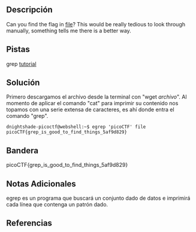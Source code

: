 ## Descripción
Can you find the flag in [file](https://jupiter.challenges.picoctf.org/static/515f19f3612bfd97cd3f0c0ba32bd864/file)? This would be really tedious to look through manually, something tells me there is a better way.

## Pistas 
grep [tutorial](https://ryanstutorials.net/linuxtutorial/grep.php)

## Solución
Primero descargamos el archivo desde la terminal con "wget *archivo*".
Al momento de aplicar el comando "cat" para imprimir su contenido nos topamos con una serie extensa de caracteres, es ahí donde entra el comando "grep".

```
dnightshade-picoctf@webshell:~$ egrep 'picoCTF' file
picoCTF{grep_is_good_to_find_things_5af9d829}
```

## Bandera
picoCTF{grep_is_good_to_find_things_5af9d829}

## Notas Adicionales
egrep es un programa que buscará un conjunto dado de datos e imprimirá cada línea que contenga un patrón dado.
## Referencias
